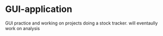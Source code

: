 # GUI-application
GUI practice and working on projects
doing a stock tracker. 
will eventaully work on analysis
